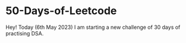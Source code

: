 # 50-Days-of-Leetcode

Hey! Today (6th May 2023) I am starting a new challenge of 30 days of practising DSA. 

